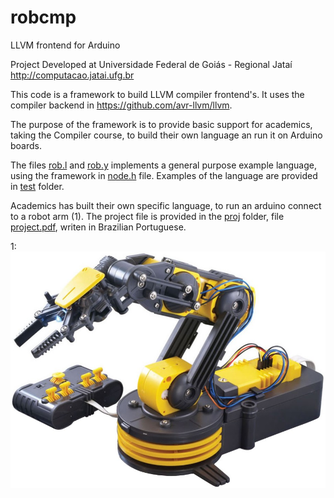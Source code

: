 # robcmp
LLVM frontend for Arduino

Project Developed at Universidade Federal de Goiás - Regional Jataí
http://computacao.jatai.ufg.br

This code is a framework to build LLVM compiler frontend's. It uses the compiler backend in https://github.com/avr-llvm/llvm.

The purpose of the framework is to provide basic support for academics, taking the Compiler course, to build their own language an run it on Arduino boards.

The files [rob.l](/rob.l) and [rob.y](/rob.l) implements a general purpose example language, using the framework in [node.h](/node.h) file. Examples of the language are provided in [test](/test) folder.

Academics has built their own specific language, to run an arduino connect to a robot arm (1). The project file is provided in the [proj](/proj) folder, file [project.pdf](/proj/project.pdf), writen in Brazilian Portuguese.

1:
![arm robot](/proj/robotarm.jpg)
